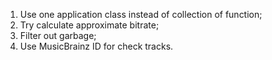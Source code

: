 1. Use one application class instead of collection of function;
2. Try calculate approximate bitrate;
3. Filter out garbage;
4. Use MusicBrainz ID for check tracks.
